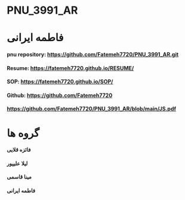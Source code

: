 # PNU_3991_AR
# فاطمه ایرانی
#### pnu repository: https://github.com/Fatemeh7720/PNU_3991_AR.git
#### Resume: https://fatemeh7720.github.io/RESUME/
#### SOP: https://fatemeh7720.github.io/SOP/
#### Github: https://github.com/Fatemeh7720
#### https://github.com/Fatemeh7720/PNU_3991_AR/blob/main/JS.pdf
# گروه ها
#### فائزه قلایی
#### لیلا علیپور
#### مینا قاسمی
#### فاطمه ایرانی
